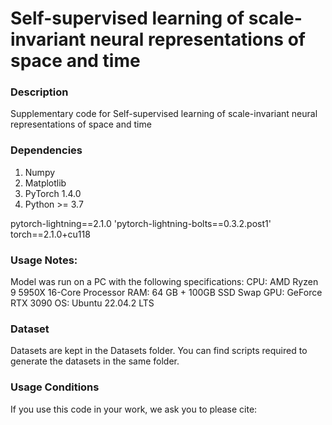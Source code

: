 # Self-supervised learning of scale-invariant neural representations of space and time

### Description
Supplementary code for Self-supervised learning of scale-invariant neural representations of space and time
### Dependencies
1. Numpy
2. Matplotlib
2. PyTorch 1.4.0
3. Python  >= 3.7 

pytorch-lightning==2.1.0
'pytorch-lightning-bolts==0.3.2.post1'
torch==2.1.0+cu118


### Usage Notes:
Model was run on a PC with the following specifications:
CPU: AMD Ryzen 9 5950X 16-Core Processor
RAM: 64 GB + 100GB SSD Swap
GPU: GeForce RTX 3090
OS: Ubuntu 22.04.2 LTS

### Dataset
Datasets are kept in the Datasets folder. You can find scripts required to generate the datasets in the same folder.

### Usage Conditions

If you use this code in your work, we ask you to please cite:









